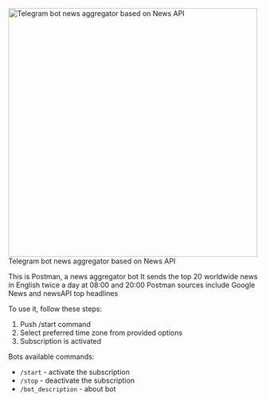 <img alt="Telegram bot news aggregator based on News API" height="500" src="https://pluspng.com/img-png/newspaper-png-newspaper-icon-image-13632-1000.jpg" width="500"/>
Telegram bot news aggregator based on News API

This is Postman, a news aggregator bot
It sends the top 20 worldwide news in English twice a day at 08:00 and 20:00
Postman sources include Google News and newsAPI top headlines

To use it, follow these steps:
1. Push /start command
2. Select preferred time zone from provided options
3. Subscription is activated

Bots available commands:
* `/start` - activate the subscription
* `/stop` - deactivate the subscription
* `/bot_description` - about bot